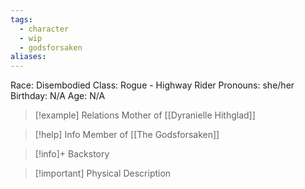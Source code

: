 ```yaml
---
tags:
  - character
  - wip
  - godsforsaken
aliases:
---
```

Race: Disembodied
Class: Rogue - Highway Rider
Pronouns: she/her
Birthday: N/A
Age: N/A

>[!example] Relations
> Mother of [[Dyranielle Hithglad]]

>[!help] Info
> Member of [[The Godsforsaken]]
>

>[!info]+ Backstory
>

>[!important] Physical Description